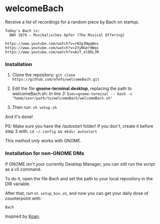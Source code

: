 # welcomeBach

Receive a list of recordings for a random piece by Bach on startup.

```
Today's Bach is: 
  BWV 1079 – Musikalisches Opfer (The Musical Offering)

https://www.youtube.com/watch?v=rN2p3NgqWos
https://www.youtube.com/watch?v=23yNGer9Wqs
https://www.youtube.com/watch?v=AzT_elDRLJM
```


### Installation

1. Clone the repository: `git clone https://github.com/ofefo/welcomeBach.git`

2. Edit the file **gnome-terminal.desktop**, replacing the path to welcomeBach.sh:
*In line 3:*
`Exec=gnome-terminal -- bash -c "home/user/path/to/welcomeBach/welcomeBach.sh"`

3. Then run: `sh setup.sh`

And it's done!

PS: Make sure you have the */autostart* folder! If you don't, create it before step 3 with: `cd ~/.config && mkdir autostart`

This method only works with GNOME.

### Installation for non-GNOME DMs

If GNOME isn't your currently Desktop Manager, you can still run the script as a cli command.

To do it, open the file *Bach* and set the path to your local repository in the DIR variable.

After that, run `sh setup_bin.sh`, and now you can get your daily dose of counterpoint with:

`Bach`


Inspired by [Koan].

[Koan]: https://github.com/a-moreira/Koan
